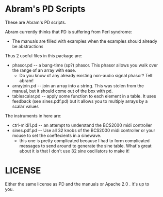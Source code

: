 Abram's PD Scripts
==================

These are Abram's PD scripts.

Abram currently thinks that PD is suffering from Perl syndrome:

* The manuals are filled with examples when the examples should already be abstractions

Thus 2 useful files in this package are:

* phasor.pd -- a bang-time (sp?) phasor. This phasor allows you walk over the range of an array with ease.
  * Do you know of any already existing non-audio signal phasor? Tell abram!
* arrayjoin.pd -- join an array into a string. This was stolen from the manual, but it should come out of the box with pd.
* tablescalar.pd -- apply some function to each element in a table. It uses feedback (see sines.pdf.pd) but it allows you to multiply arrays by a scalar values

The instruments in here are:

* ctrl-midi1.pd -- an attempt to understand the BCS2000 midi controller 
* sines.pdf.pd -- Use all 32 knobs of the BCS2000 midi controller or your mouse to set the coeffecients in a sinewave.
  * this one is pretty complicated because I had to form complicated messages to send around to generate the sine table. What's great about it is that I don't use 32 sine oscillators to make it! 

LICENSE
=======

Either the same license as PD and the manuals or Apache 2.0 . It's up to you.

